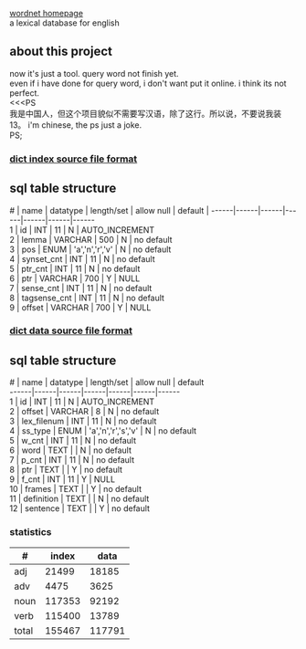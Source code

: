 [wordnet homepage](https://wordnet.princeton.edu/)  
a lexical database for english  

## about this project
now it's just a tool. query word not finish yet.  
even if i have done for query word, i don't want put it online. i think its not perfect.   
&lt;&lt;&lt;PS  
我是中国人，但这个项目貌似不需要写汉语，除了这行。所以说，不要说我装13。
i'm chinese, the ps just a joke.  
PS;
### [dict index source file format](https://wordnet.princeton.edu/wordnet/man/wndb.5WN.html#sect2)
## sql table structure
\#  | name | datatype | length/set | allow null | default |
------|------|------|------|------|------|------  
1 | id | INT | 11 | N | AUTO_INCREMENT  
2 | lemma | VARCHAR | 500 | N | no default  
3 | pos | ENUM | 'a','n','r','v' | N | no default  
4 | synset_cnt | INT | 11 | N | no default  
5 | ptr_cnt | INT | 11 | N | no default  
6 | ptr | VARCHAR | 700 | Y | NULL  
7 | sense_cnt | INT | 11 | N | no default  
8 | tagsense_cnt | INT | 11 | N | no default  
9 | offset | VARCHAR | 700 | Y | NULL  
### [dict data source file format](https://wordnet.princeton.edu/wordnet/man/wndb.5WN.html#sect3)
## sql table structure
\#  | name | datatype | length/set | allow null | default  
------|------|------|------|------|------|------  
1 | id | INT | 11 | N | AUTO_INCREMENT  
2 | offset | VARCHAR | 8 | N | no default  
3 | lex_filenum | INT | 11 | N | no default  
4 | ss_type | ENUM | 'a','n','r','s','v' | N | no default  
5 | w_cnt | INT | 11 | N | no default  
6 | word | TEXT |  | N | no default  
7 | p_cnt | INT | 11 | N | no default  
8 | ptr | TEXT  |   | Y | no default  
9 | f_cnt | INT | 11 | Y | NULL  
10 | frames | TEXT |   | Y | no default  
11 | definition | TEXT |   | N | no default  
12 | sentence | TEXT |   | Y | no default  

### statistics
\# | index | data  
------|------|------  
adj | 21499 | 18185  
adv | 4475 | 3625  
noun | 117353 | 92192  
verb | 115400 | 13789  
total | 155467 | 117791  
